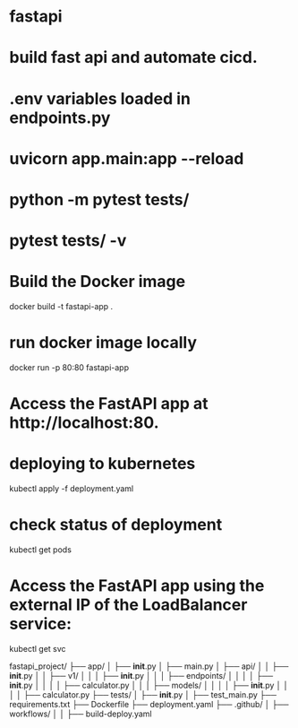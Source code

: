 # fastapi
# build fast api and automate cicd.
# .env variables loaded in endpoints.py
# uvicorn app.main:app --reload
# python -m pytest tests/
# pytest tests/ -v
# Build the Docker image 
docker build -t fastapi-app .
# run docker image locally
docker run -p 80:80 fastapi-app
# Access the FastAPI app at http://localhost:80.
# deploying to kubernetes
kubectl apply -f deployment.yaml
# check status of deployment
kubectl get pods
# Access the FastAPI app using the external IP of the LoadBalancer service:
kubectl get svc



fastapi_project/
├── app/
│   ├── __init__.py
│   ├── main.py
│   ├── api/
│   │   ├── __init__.py
│   │   ├── v1/
│   │   │   ├── __init__.py
│   │   │   ├── endpoints/
│   │   │   │   ├── __init__.py
│   │   │   │   ├── calculator.py
│   │   │   ├── models/
│   │   │   │   ├── __init__.py
│   │   │   │   ├── calculator.py
├── tests/
│   ├── __init__.py
│   ├── test_main.py
├── requirements.txt
├── Dockerfile
├── deployment.yaml
├── .github/
│   ├── workflows/
│   │   ├── build-deploy.yaml